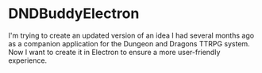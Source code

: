 # DNDBuddyElectron
I'm trying to create an updated version of an idea I had several months ago as a companion application for the Dungeon and Dragons TTRPG system. Now I want to create it in Electron to ensure a more user-friendly experience.
